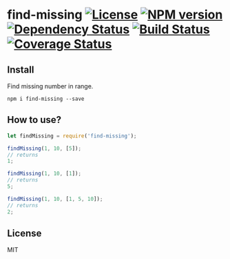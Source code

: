 # find-missing [![License][LicenseIMGURL]][LicenseURL] [![NPM version][NPMIMGURL]][NPMURL] [![Dependency Status][DependencyStatusIMGURL]][DependencyStatusURL] [![Build Status][BuildStatusIMGURL]][BuildStatusURL] [![Coverage Status][CoverageIMGURL]][CoverageURL]

## Install

Find missing number in range.
```
npm i find-missing --save
```

## How to use?

```js
let findMissing = require('find-missing');

findMissing(1, 10, [5]);
// returns
1;

findMissing(1, 10, [1]);
// returns
5;

findMissing(1, 10, [1, 5, 10]);
// returns
2;
```

## License

MIT

[NPMIMGURL]:                https://img.shields.io/npm/v/find-missing.svg?style=flat
[BuildStatusIMGURL]:        https://img.shields.io/travis/coderaiser/find-missing/master.svg?style=flat
[DependencyStatusIMGURL]:   https://img.shields.io/gemnasium/coderaiser/find-missing.svg?style=flat
[LicenseIMGURL]:            https://img.shields.io/badge/license-MIT-317BF9.svg?style=flat
[NPMURL]:                   https://npmjs.org/package/find-missing "npm"
[BuildStatusURL]:           https://travis-ci.org/coderaiser/find-missing  "Build Status"
[DependencyStatusURL]:      https://gemnasium.com/coderaiser/find-missing "Dependency Status"
[LicenseURL]:               https://tldrlegal.com/license/mit-license "MIT License"

[CoverageURL]:              https://coveralls.io/github/coderaiser/find-missing?branch=master
[CoverageIMGURL]:           https://coveralls.io/repos/coderaiser/find-missing/badge.svg?branch=master&service=github
